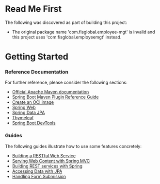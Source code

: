 # Read Me First
The following was discovered as part of building this project:

* The original package name 'com.fisglobal.employee-mgt' is invalid and this project uses 'com.fisglobal.employeemgt' instead.

# Getting Started

### Reference Documentation
For further reference, please consider the following sections:

* [Official Apache Maven documentation](https://maven.apache.org/guides/index.html)
* [Spring Boot Maven Plugin Reference Guide](https://docs.spring.io/spring-boot/docs/2.5.12/maven-plugin/reference/html/)
* [Create an OCI image](https://docs.spring.io/spring-boot/docs/2.5.12/maven-plugin/reference/html/#build-image)
* [Spring Web](https://docs.spring.io/spring-boot/docs/2.5.12/reference/htmlsingle/#boot-features-developing-web-applications)
* [Spring Data JPA](https://docs.spring.io/spring-boot/docs/2.5.12/reference/htmlsingle/#boot-features-jpa-and-spring-data)
* [Thymeleaf](https://docs.spring.io/spring-boot/docs/2.5.12/reference/htmlsingle/#boot-features-spring-mvc-template-engines)
* [Spring Boot DevTools](https://docs.spring.io/spring-boot/docs/2.5.12/reference/htmlsingle/#using-boot-devtools)

### Guides
The following guides illustrate how to use some features concretely:

* [Building a RESTful Web Service](https://spring.io/guides/gs/rest-service/)
* [Serving Web Content with Spring MVC](https://spring.io/guides/gs/serving-web-content/)
* [Building REST services with Spring](https://spring.io/guides/tutorials/bookmarks/)
* [Accessing Data with JPA](https://spring.io/guides/gs/accessing-data-jpa/)
* [Handling Form Submission](https://spring.io/guides/gs/handling-form-submission/)

